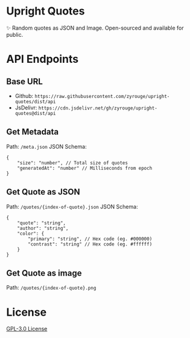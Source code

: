 # Upright Quotes

✨ Random quotes as JSON and Image. Open-sourced and available for public.

# API Endpoints

## Base URL

-   Github: `https://raw.githubusercontent.com/zyrouge/upright-quotes/dist/api`
-   JsDelivr: `https://cdn.jsdelivr.net/gh/zyrouge/upright-quotes@dist/api`

## Get Metadata

Path: `/meta.json`
JSON Schema:

```jsonc
{
    "size": "number", // Total size of quotes
    "generatedAt": "number" // Milliseconds from epoch
}
```

## Get Quote as JSON

Path: `/quotes/{index-of-quote}.json`
JSON Schema:

```jsonc
{
    "quote": "string",
    "author": "string",
    "color": {
        "primary": "string", // Hex code (eg. #000000)
        "contrast": "string" // Hex code (eg. #ffffff)
    }
}
```

## Get Quote as image

Path: `/quotes/{index-of-quote}.png`

# License

[GPL-3.0 License](./license)
